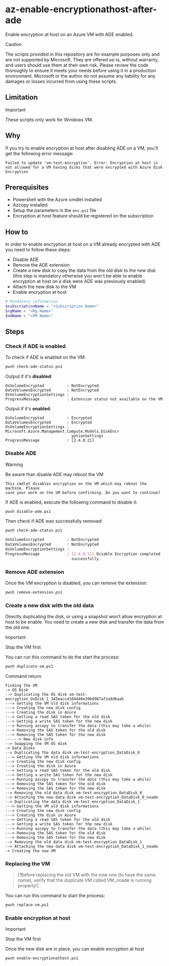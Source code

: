 # az-enable-encryptionathost-after-ade
Enable encryption at host on an Azure VM with ADE enabled.

> [!CAUTION]
> The scripts provided in this repository are for example purposes only and are not supported by Microsoft. They are offered as-is, without warranty, and users should use them at their own risk. Please review the code thoroughly to ensure it meets your needs before using it in a production environment. Microsoft or the author do not assume any liability for any damages or losses incurred from using these scripts.

## Limitation
> [!IMPORTANT]  
> These scripts only work for Windows VM.

## Why
If you try to enable encryption at host after disabling ADE on a VM, you'll get the following error message:
```
Failed to update 'vm-test-encryption'. Error: Encryption at host is not allowed for a VM having disks that were encrypted with Azure Disk Encryption
```

## Prerequisites
* Powershell with the Azure cmdlet installed
* Azcopy installed
* Setup the parameters in the `env.ps1` file
* Encryption at host feature should be registered on the subscription

## How to
In order to enable encryption at host on a VM already encrypted with ADE you need to follow these steps:
* Disable ADE
* Remove the ADE extension
* Create a new disk to copy the data from the old disk to the new disk (this step is mandatory otherwise you won't be able to enable encryption at host on a disk were ADE was previously enabled)
* Attach the new disk to the VM
* Enable encryption at host


```ps1
# Mandatory information
$subscriptionName = "<Subscription Name>"
$rgName = "<Rg Name>"
$vmName = "<VM Name>"
```

## Steps
### Check if ADE is enabled
To check if ADE is enabled on the VM:
```bash
pwsh check-ade-status.ps1
```

Output if it's **disabled**:
```
OsVolumeEncrypted          : NotEncrypted
DataVolumesEncrypted       : NotEncrypted
OsVolumeEncryptionSettings :
ProgressMessage            : Extension status not available on the VM
```

Output if it's **enabled**:
```
OsVolumeEncrypted          : Encrypted
DataVolumesEncrypted       : Encrypted
OsVolumeEncryptionSettings : Microsoft.Azure.Management.Compute.Models.DiskEncr
                             yptionSettings
ProgressMessage            : [2.4.0.21]
```

### Disable ADE
> [!WARNING]  
> Be aware than disable ADE may reboot the VM
```
This cmdlet disables encryption on the VM which may reboot the machine. Please
save your work on the VM before confirming. Do you want to continue?
```

If ADE is enabled, execute the following command to disable it:
```bash
pwsh disable-ade.ps1
```

Then check if ADE was successfully removed:
```bash
pwsh check-ade-status.ps1

OsVolumeEncrypted          : NotEncrypted
DataVolumesEncrypted       : NotEncrypted
OsVolumeEncryptionSettings :
ProgressMessage            : [2.4.0.21] Disable Encryption completed
                             successfully
```

### Remove ADE extension
Once the VM encryption is disabled, you can remove the extension:
```bash
pwsh remove-extension.ps1
```

### Create a new disk with the old data
Directly duplicating the disk, or using a snapshot won't allow encryption at host to be enable. You need to create a new disk and transfer the data from the old one.

> [!IMPORTANT]  
> Stop the VM first

You can run this command to do the start the process:
```bash
pwsh duplicate-vm.ps1
```

Command return:
```
Finding the VM
-> OS Disk
--> Duplicating the OS disk vm-test-encryption_OsDisk_1_345eacc4104d46e396d987af3a9d6aa5
---> Getting the VM old disk informations
---> Creating the new disk config
---> Creating the disk in Azure
---> Getting a read SAS token for the old disk
---> Getting a write SAS token for the new disk
---> Running azcopy to transfer the data (this may take a while)
---> Removing the SAS token for the old disk
---> Removing the SAS token for the new disk
------> New disk info
--> Swapping the VM OS disk
-> Data Disks
--> Duplicating the data disk vm-test-encryption_DataDisk_0
---> Getting the VM old disk informations
---> Creating the new disk config
---> Creating the disk in Azure
---> Getting a read SAS token for the old disk
---> Getting a write SAS token for the new disk
---> Running azcopy to transfer the data (this may take a while)
---> Removing the SAS token for the old disk
---> Removing the SAS token for the new disk
--> Removing the old data disk vm-test-encryption_DataDisk_0
--> Attaching the new data disk vm-test-encryption_DataDisk_0_noade
--> Duplicating the data disk vm-test-encryption_DataDisk_1
---> Getting the VM old disk informations
---> Creating the new disk config
---> Creating the disk in Azure
---> Getting a read SAS token for the old disk
---> Getting a write SAS token for the new disk
---> Running azcopy to transfer the data (this may take a while)
---> Removing the SAS token for the old disk
---> Removing the SAS token for the new disk
--> Removing the old data disk vm-test-encryption_DataDisk_1
--> Attaching the new data disk vm-test-encryption_DataDisk_1_noade
-> Creating the new VM
```

### Replacing the VM

> [!Before replacing the old VM with the new one (to have the same name), verify that the duplicate VM called VM_noade is running properly!]  

You can run this command to start the process:
```bash
pwsh replace-vm.ps1
```

### Enable encryption at host
> [!IMPORTANT]  
> Stop the VM first

Once the new disk are in place, you can enable encryption at host
```bash
pwsh enable-encryptionathost.ps1
```